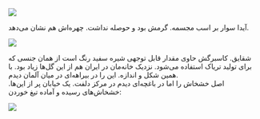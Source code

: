 <!-- 
.. title: تعطیلات در آلمان-شانزده جولای دوهزار و پانزده
.. slug: 2015-07-16-lopen-in-delft
.. date: 2015-07-16 20:14:54 UTC+02:00
.. tags: 
.. category: پیاده‌روی در دلفت
.. link: 
.. description: 
.. type: text
-->

<img src="http://googledrive.com/host/0B8OOfC6oWXEPLVZpUFV0VFN4MjQ" />

آیدا سوار بر اسب مجسمه. گرمش بود و حوصله نداشت. چهره‌اش هم نشان می‌دهد.

<img src="http://googledrive.com/host/0B8OOfC6oWXEPT2ZkaW5RT2dHU3c" />

شقایق. کاسبرگش حاوی مقدار قابل توجهی شیره سفید رنگ است از همان جنسی که برای تولید تریاک استفاده می‌شود. نزدیک خانه‌‌مان در ایران هم از این گل‌ها زیاد بود. با همین شکل و اندازه. این را در بیراهه‌ای در میان آلمان دیدم.  
اصل خشخاش را اما در باغچه‌ای دیدم در مرکز دلفت. یک خیابان پر از این‌ها. خشخاش‌های رسیده و آماده تیغ خوردن:

<img src="http://googledrive.com/host/0B8OOfC6oWXEPcTF5Sk1sREIxdVE" />
